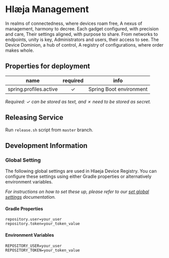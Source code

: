 # Hlæja Management

In realms of connectedness, where devices roam free, A nexus of management, harmony to decree. Each gadget configured, with precision and care, Their settings aligned, with purpose to share. From networks to endpoints, unity is key, Administrators and users, their access to see. The Device Dominion, a hub of control, A registry of configurations, where order makes whole.

## Properties for deployment

| name                   | required | info                    |
|------------------------|:--------:|-------------------------|
| spring.profiles.active | &check;  | Spring Boot environment |

*Required: &check; can be stored as text, and &cross; need to be stored as secret.*

## Releasing Service

Run `release.sh` script from `master` branch.

## Development Information

### Global Setting

The following global settings are used in Hlaeja Device Registry. You can configure these settings using either Gradle properties or alternatively environment variables. 

*For instructions on how to set these up, please refer to our [set global settings](https://github.com/swordsteel/hlaeja-development/blob/master/doc/global_settings.md) documentation.*

#### Gradle Properties

```properties
repository.user=your_user
repository.token=your_token_value
```

#### Environment Variables

```properties
REPOSITORY_USER=your_user
REPOSITORY_TOKEN=your_token_value
```
